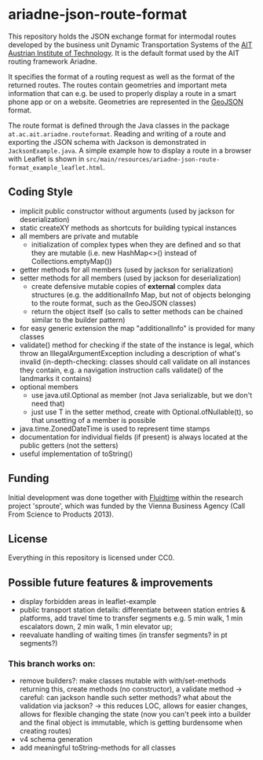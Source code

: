 # ariadne-json-route-format
This repository holds the JSON exchange format for intermodal routes developed by the business unit Dynamic Transportation Systems of the [AIT Austrian Institute of Technology](http://dts.ait.ac.at). It is the default format used by the AIT routing framework Ariadne.

It specifies the format of a routing request as well as the format of the returned routes. The routes contain geometries and important meta information that can e.g. be used to properly display a route in a smart phone app or on a website.
Geometries are represented in the [GeoJSON](http://geojson.org) format.

The route format is defined through the Java classes in the package `at.ac.ait.ariadne.routeformat`.
Reading and writing of a route and exporting the JSON schema with Jackson is demonstrated in `JacksonExample.java`.
A simple example how to display a route in a browser with Leaflet is shown in `src/main/resources/ariadne-json-route-format_example_leaflet.html`.

## Coding Style
- implicit public constructor without arguments (used by jackson for deserialization)
- static createXY methods as shortcuts for building typical instances
- all members are private and mutable
  - initialization of complex types when they are defined and so that they are mutable (i.e. new HashMap<>() instead of Collections.emptyMap())
- getter methods for all members (used by jackson for serialization)
- setter methods for all members (used by jackson for deserialization)
  - create defensive mutable copies of **external** complex data structures (e.g. the additionalInfo Map, but not of objects belonging to the route format, such as the GeoJSON classes)
  - return the object itself (so calls to setter methods can be chained similar to the builder pattern)
- for easy generic extension the map "additionalInfo" is provided for many classes
- validate() method for checking if the state of the instance is legal, which throw an IllegalArgumentException including a description of what's invalid (in-depth-checking: classes should call validate on all instances they contain, e.g. a navigation instruction calls validate() of the landmarks it contains)
- optional members
  - use java.util.Optional<T> as member (not Java serializable, but we don't need that)
  - just use T in the setter method, create with Optional.ofNullable(t), so that unsetting of a member is possible
- java.time.ZonedDateTime is used to represent time stamps
- documentation for individual fields (if present) is always located at the public getters (not the setters)
- useful implementation of toString()

## Funding
Initial development was done together with [Fluidtime](http://www.fluidtime.com) within the research project 'sproute', which was funded by the Vienna Business Agency (Call From Science to Products 2013).

## License
Everything in this repository is licensed under CC0.

## Possible future features & improvements 
- display forbidden areas in leaflet-example
- public transport station details: differentiate between station entries & platforms, add travel time to transfer segments e.g. 5 min walk, 1 min escalators down, 2 min walk, 1 min elevator up;
- reevaluate handling of waiting times (in transfer segments? in pt segments?)

### This branch works on:
- remove builders?: make classes mutable with with/set-methods returning this, create methods (no constructor), a validate method
  -> careful: can jackson handle such setter methods? what about the validation via jackson?
  -> this reduces LOC, allows for easier changes, allows for flexible changing the state
     (now you can't peek into a builder and the final object is immutable, which is
      getting burdensome when creating routes)
- v4 schema generation
- add meaningful toString-methods for all classes